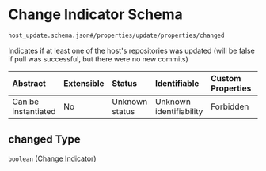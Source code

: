 # Change Indicator Schema

```txt
host_update.schema.json#/properties/update/properties/changed
```

Indicates if at least one of the host's repositories was updated (will be false if pull was successful, but there were no new commits)

| Abstract            | Extensible | Status         | Identifiable            | Custom Properties | Additional Properties | Access Restrictions | Defined In                                                                           |
| :------------------ | :--------- | :------------- | :---------------------- | :---------------- | :-------------------- | :------------------ | :----------------------------------------------------------------------------------- |
| Can be instantiated | No         | Unknown status | Unknown identifiability | Forbidden         | Allowed               | none                | [host-update.schema.json*](../../out/host-update.schema.json "open original schema") |

## changed Type

`boolean` ([Change Indicator](host-update-properties-update-data-properties-change-indicator.md))
